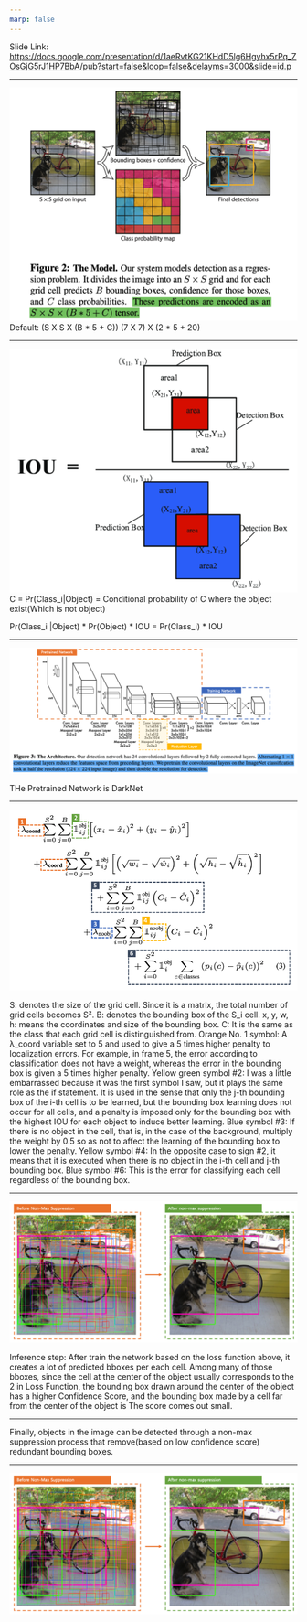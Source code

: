 ```yaml
---
marp: false
---
```

Slide Link:
https://docs.google.com/presentation/d/1aeRvtKG21KHdD5lg6Hgyhx5rPq_ZOsGjG5rJ1HP7BbA/pub?start=false&loop=false&delayms=3000&slide=id.p

---
![](./img/yolo_fig1.png)
Default: 
(S X S X (B * 5 + C))
(7 X 7) X (2 * 5 + 20)

---
![](./img/IoU.png)
C = Pr(Class_i|Object)
 = Conditional probability of C where the object exist(Which is not object)

Pr(Class_i |Object) * Pr(Object) * IOU = Pr(Class_i) * IOU

---
![](./img/yolo_network.png)

THe Pretrained Network is DarkNet

---
![](./img/yolo_loss.png)

S: denotes the size of the grid cell. Since it is a matrix, the total number of grid cells becomes S².
B: denotes the bounding box of the S_i cell.
x, y, w, h: means the coordinates and size of the bounding box.
C: It is the same as the class that each grid cell is distinguished from.
Orange No. 1 symbol: A λ_coord variable set to 5 and used to give a 5 times higher penalty to localization errors. For example, in frame 5, the error according to classification does not have a weight, whereas the error in the bounding box is given a 5 times higher penalty.
Yellow green symbol #2: I was a little embarrassed because it was the first symbol I saw, but it plays the same role as the if statement. It is used in the sense that only the j-th bounding box of the i-th cell is to be learned, but the bounding box learning does not occur for all cells, and a penalty is imposed only for the bounding box with the highest IOU for each object to induce better learning.
Blue symbol #3: If there is no object in the cell, that is, in the case of the background, multiply the weight by 0.5 so as not to affect the learning of the bounding box to lower the penalty.
Yellow symbol #4: In the opposite case to sign #2, it means that it is executed when there is no object in the i-th cell and j-th bounding box.
Blue symbol #6: This is the error for classifying each cell regardless of the bounding box.

---
![](./img/after_yolo_infer.png)

Inference step: After train the network based on the loss function above, it creates a lot of predicted bboxes per each cell.
Among many of those bboxes, since the cell at the center of the object usually corresponds to the 2 in Loss Function, the bounding box drawn around the center of the object has a higher Confidence Score, and the bounding box made by a cell far from the center of the object is The score comes out small.

---
Finally, objects in the image can be detected through a non-max suppression process that remove(based on low confidence score) redundant bounding boxes.

---
![](./img/after_yolo_infer.png)

